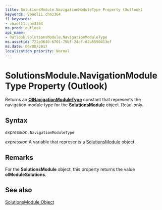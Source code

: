```yaml
---
title: SolutionsModule.NavigationModuleType Property (Outlook)
keywords: vbaol11.chm3364
f1_keywords:
- vbaol11.chm3364
ms.prod: outlook
api_name:
- Outlook.SolutionsModule.NavigationModuleType
ms.assetid: 722e3640-6701-75bf-24cf-d2b5590413ef
ms.date: 06/08/2017
localization_priority: Normal
---
```



# SolutionsModule.NavigationModuleType Property (Outlook)

Returns an  **[OlNavigationModuleType](Outlook.OlNavigationModuleType.md)** constant that represents the navigation module type for the **[SolutionsModule](Outlook.SolutionsModule.md)** object. Read-only.


## Syntax

_expression_. `NavigationModuleType`

_expression_ A variable that represents a [SolutionsModule](./Outlook.SolutionsModule.md) object.


## Remarks

For the  **SolutionsModule** object, this property returns the value **olModuleSolutions**.


## See also


[SolutionsModule Object](Outlook.SolutionsModule.md)

